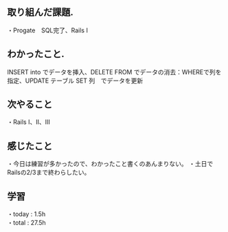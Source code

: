 ## 取り組んだ課題. 
・Progate　SQL完了、Rails Ⅰ　　　　　
## わかったこと. 
INSERT into でデータを挿入、DELETE FROM でデータの消去：WHEREで列を指定、UPDATE テーブル SET 列　でデータを更新
## 次やること 　　　            
・Rails  Ⅰ、Ⅱ、Ⅲ　            
## 感じたこと
・今日は練習が多かったので、わかったこと書くのあんまりない。
・土日でRailsの2/3まで終わらしたい。
## 学習
・today : 1.5h    
・total : 27.5h